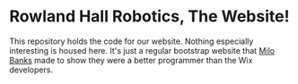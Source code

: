 # Rowland Hall Robotics, The Website!

This repository holds the code for our website. Nothing especially interesting is housed here.
It's just a regular bootstrap website that [Milo Banks](https://github.com/IsaccBarker) made to
show they were a better programmer than the Wix developers.